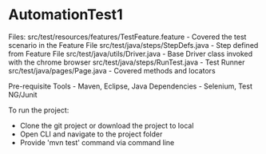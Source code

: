 # AutomationTest1

Files:
src/test/resources/features/TestFeature.feature - Covered the test scenario in the Feature File
src/test/java/steps/StepDefs.java - Step defined from Feature File
src/test/java/utils/Driver.java - Base Driver class invoked with the chrome browser
src/test/java/steps/RunTest.java - Test Runner
src/test/java/pages/Page.java - Covered methods and locators

Pre-requisite
Tools - Maven, Eclipse, Java
Dependencies - Selenium, Test NG/Junit

To run the project:
- Clone the git project or download the project to local
- Open CLI and navigate to the project folder
- Provide 'mvn test' command via command line
